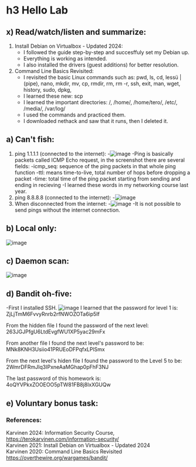 # h3 Hello Lab

## x) Read/watch/listen and summarize:
1. Install Debian on Virtualbox - Updated 2024:
   - I followed the guide step-by-step and succesffuly set my Debian up.
   - Everything is working as intended.
   - I also installed the drivers (guest additions) for better resolution.
2. Command Line Basics Revisited:
   - I revisited the basic Linux commands such as: pwd, ls, cd, lessü | (pipe), nano, mkdir, mv, cp, rmdir, rm, rm -r, ssh, exit, man, wget, history, sudo, dpkg, 
   - I learned these new: scp
   - I learned the important directories: /, /home/, /home/tero/, /etc/, /media/, /var/log/
   - I used the commands and practiced them.
   - I downloaded nethack and saw that it runs, then I deleted it.

## a) Can't fish:
1. ping 1.1.1.1 (connected to the internet):
   -![image](https://github.com/user-attachments/assets/a56711ec-9184-4c92-a537-cdf9623bdcfa)
   -Ping is basically packets called ICMP Echo request, in the screenshot there are several fields:
      -icmp_seq: sequence of the ping packets in that whole ping function
      -ttl: means time-to-live, total number of hops before dropping a packet
      -time: total time of the ping packet starting from sending and ending in recieving
   -I learned these words in my networking course last year.
3. ping 8.8.8.8 (connected to the internet):
   -![image](https://github.com/user-attachments/assets/a85287a1-1cf4-4ad6-aba8-fd87ace66722)
4. When disconnected from the internet:
   -![image](https://github.com/user-attachments/assets/ee7d51b9-87ba-4c93-9709-a49c68b11297)
   -It is not possible to send pings without the internet connection.


## b) Local only:
![image](https://github.com/user-attachments/assets/155c9ff2-e7f2-41e3-a4e8-8b8562214611)


## c) Daemon scan:
![image](https://github.com/user-attachments/assets/76fa7143-b529-4f81-adf4-edcc906f74dd)

## d) Bandit oh-five:
-First I installed SSH.
![image](https://github.com/user-attachments/assets/a9fd56bf-43c7-4e47-a840-9f33f029b877)
I learned that the password for level 1 is: ZjLjTmM6FvvyRnrb2rfNWOZOTa6ip5If

From the hidden file I found the password of the next level: 263JGJPfgU6LtdEvgfWU1XP5yac29mFx

From another file I found the next level's password to be: MNk8KNH3Usiio41PRUEoDFPqfxLPlSmx

From the next level's hiden file I found the password to the Level 5 to be: 2WmrDFRmJIq3IPxneAaMGhap0pFhF3NJ

The last password of this homework is: 4oQYVPkxZOOEOO5pTW81FB8j8lxXGUQw

## e) Voluntary bonus task:


### References:
Karvinen 2024: Information Security Course, https://terokarvinen.com/information-security/ <br>
Karvinen 2021: Install Debian on Virtualbox - Updated 2024 <br>
Karvinen 2020: Command Line Basics Revisited
https://overthewire.org/wargames/bandit/
